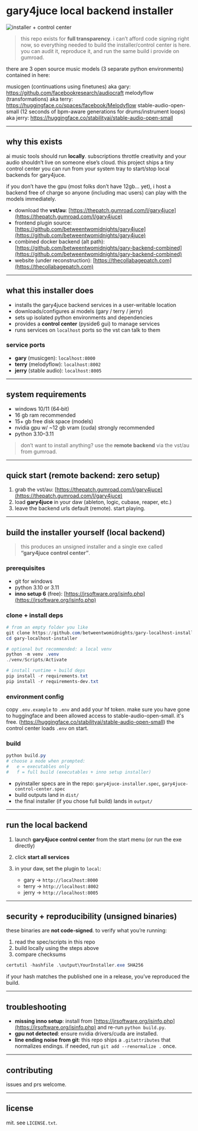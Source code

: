 # gary4juce local backend installer

![installer + control center](./installer_control_center.gif)

> this repo exists for **full transparency**. i can’t afford code signing right now, so everything needed to build the installer/control center is here. you can audit it, reproduce it, and run the same build i provide on gumroad.

there are 3 open source music models (3 separate python environments) contained in here:

musicgen (continuations using finetunes) aka gary: https://github.com/facebookresearch/audiocraft
melodyflow (transformations) aka terry: https://huggingface.co/spaces/facebook/Melodyflow
stable-audio-open-small (12 seconds of bpm-aware generations for drums/instrument loops) aka jerry: https://huggingface.co/stabilityai/stable-audio-open-small

---

## why this exists

ai music tools should run **locally**. subscriptions throttle creativity and your audio shouldn’t live on someone else’s cloud. this project ships a tiny control center you can run from your system tray to start/stop local backends for gary4juce.

if you don’t have the gpu (most folks don’t have 12gb… yet), i host a backend free of charge so anyone (including mac users) can play with the models immediately.

* download the **vst/au**: [https://thepatch.gumroad.com/l/gary4juce](https://thepatch.gumroad.com/l/gary4juce)
* frontend plugin source: [https://github.com/betweentwomidnights/gary4juce](https://github.com/betweentwomidnights/gary4juce)
* combined docker backend (alt path): [https://github.com/betweentwomidnights/gary-backend-combined](https://github.com/betweentwomidnights/gary-backend-combined)
* website (under reconstruction): [https://thecollabagepatch.com](https://thecollabagepatch.com)

---

## what this installer does

* installs the gary4juce backend services in a user-writable location
* downloads/configures ai models (gary / terry / jerry)
* sets up isolated python environments and dependencies
* provides a **control center** (pyside6 gui) to manage services
* runs services on `localhost` ports so the vst can talk to them

### service ports

* **gary** (musicgen): `localhost:8000`
* **terry** (melodyflow): `localhost:8002`
* **jerry** (stable audio): `localhost:8005`

---

## system requirements

* windows 10/11 (64‑bit)
* 16 gb ram recommended
* 15+ gb free disk space (models)
* nvidia gpu w/ \~12 gb vram (cuda) strongly recommended
* python 3.10–3.11

> don’t want to install anything? use the **remote backend** via the vst/au from gumroad.

---

## quick start (remote backend: zero setup)

1. grab the vst/au: [https://thepatch.gumroad.com/l/gary4juce](https://thepatch.gumroad.com/l/gary4juce)
2. load **gary4juce** in your daw (ableton, logic, cubase, reaper, etc.)
3. leave the backend urls default (remote). start playing.

---

## build the installer yourself (local backend)

> this produces an unsigned installer and a single exe called **“gary4juce control center”**.

### prerequisites

* git for windows
* python 3.10 or 3.11
* **inno setup 6** (free): [https://jrsoftware.org/isinfo.php](https://jrsoftware.org/isinfo.php)

### clone + install deps

```powershell
# from an empty folder you like
git clone https://github.com/betweentwomidnights/gary-localhost-installer.git
cd gary-localhost-installer

# optional but recommended: a local venv
python -m venv .venv
./venv/Scripts/Activate

# install runtime + build deps
pip install -r requirements.txt
pip install -r requirements-dev.txt
```

### environment config

copy `.env.example` to `.env` and add your hf token. make sure you have gone to huggingface and been allowed access to stable-audio-open-small. it's free. (https://huggingface.co/stabilityai/stable-audio-open-small) the control center loads `.env` on start.

### build

```powershell
python build.py
# choose a mode when prompted:
#   e = executables only
#   f = full build (executables + inno setup installer)
```

* pyinstaller specs are in the repo: `gary4juce-installer.spec`, `gary4juce-control-center.spec`
* build outputs land in `dist/`
* the final installer (if you chose full build) lands in `output/`

---

## run the local backend

1. launch **gary4juce control center** from the start menu (or run the exe directly)
2. click **start all services**
3. in your daw, set the plugin to `local`:

   * gary → `http://localhost:8000`
   * terry → `http://localhost:8002`
   * jerry → `http://localhost:8005`

---

## security + reproducibility (unsigned binaries)

these binaries are **not code‑signed**. to verify what you’re running:

1. read the spec/scripts in this repo
2. build locally using the steps above
3. compare checksums

```powershell
certutil -hashfile .\output\YourInstaller.exe SHA256
```

if your hash matches the published one in a release, you’ve reproduced the build.

---

## troubleshooting

* **missing inno setup**: install from [https://jrsoftware.org/isinfo.php](https://jrsoftware.org/isinfo.php) and re-run `python build.py`.
* **gpu not detected**: ensure nvidia drivers/cuda are installed.
* **line ending noise from git**: this repo ships a `.gitattributes` that normalizes endings. if needed, run `git add --renormalize .` once.

---

## contributing

issues and prs welcome. 

---

## license

mit. see `LICENSE.txt`.
